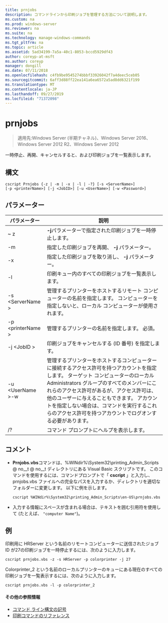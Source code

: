 ```yaml
---
title: prnjobs
description: コマンドラインから印刷ジョブを管理する方法について説明します。
ms.custom: na
ms.prod: windows-server
ms.reviewer: na
ms.suite: na
ms.technology: manage-windows-commands
ms.tgt_pltfrm: na
ms.topic: article
ms.assetid: 5ad34199-7a5a-40c1-8053-bccd5929df43
author: coreyp-at-msft
ms.author: coreyp
manager: dongill
ms.date: 07/11/2018
ms.openlocfilehash: c4fb9be9545274bbbf33926042f7a4deec5ceb05
ms.sourcegitcommit: 6aff3d88ff22ea141a6ea6572a5ad8dd6321f199
ms.translationtype: MT
ms.contentlocale: ja-JP
ms.lasthandoff: 09/27/2019
ms.locfileid: "71372098"
---
```

# <a name="prnjobs"></a>prnjobs

>適用先:Windows Server (半期チャネル)、Windows Server 2016、Windows Server 2012 R2、Windows Server 2012

一時停止、再開、キャンセルすると、および印刷ジョブを一覧表示します。

## <a name="syntax"></a>構文
```
cscript Prnjobs {-z | -m | -x | -l | -?} [-s <ServerName>] 
[-p <printerName>] [-j <JobID>] [-u <UserName>] [-w <Password>]
```

## <a name="parameters"></a>パラメーター

|          パラメーター           |                                                                                                                                                                                        説明                                                                                                                                                                                        |
|------------------------------|-------------------------------------------------------------------------------------------------------------------------------------------------------------------------------------------------------------------------------------------------------------------------------------------------------------------------------------------------------------------------------------------|
|              ~ z              |                                                                                                                                                                 **-j**パラメーターで指定された印刷ジョブを一時停止します。                                                                                                                                                                 |
|              -m              |                                                                                                                                                                指定した印刷ジョブを再開、 **-j** パラメーター。                                                                                                                                                                 |
|              -x              |                                                                                                                                                                指定した印刷ジョブを取り消し、 **-j** パラメーター。                                                                                                                                                                 |
|              -l              |                                                                                                                                                                        印刷キュー内のすべての印刷ジョブを一覧表示します。                                                                                                                                                                         |
|       -s \<ServerName >       |                                                                                                                  管理するプリンターをホストするリモート コンピューターの名前を指定します。 コンピューターを指定しないと、ローカル コンピューターが使用されます。                                                                                                                  |
|      -p \<printerName >       |                                                                                                                                                           管理するプリンターの名前を指定します。 必須。                                                                                                                                                            |
|         -j \<JobID >          |                                                                                                                                                                印刷ジョブをキャンセルする (ID 番号) を指定します。                                                                                                                                                                 |
| -u \<UserName >-w <Password> | 管理するプリンターをホストするコンピューターに接続するアクセス許可を持つアカウントを指定します。 ターゲット コンピューターのローカル Administrators グループのすべてのメンバーにこれらのアクセス許可があるが、アクセス許可は、他のユーザーに与えることもできます。 アカウントを指定しない場合は、コマンドを実行するこれらのアクセス許可を持つアカウントでログオンする必要があります。 |
|              /?              |                                                                                                                                                                           コマンド プロンプトにヘルプを表示します。                                                                                                                                                                            |

## <a name="remarks"></a>コメント
-   **Prnjobs.vbs**コマンドは、%WINdir%\System32\printing_Admin_Scripts @ no__t @ no__t ディレクトリにある Visual Basic スクリプトです。 このコマンドを使用するには、コマンドプロンプトで「 **cscript** 」と入力し、prnjobs.vbs ファイルへの完全なパスを入力するか、ディレクトリを適切なフォルダーに変更します。 以下に例を示します。
    ```
    cscript %WINdir%\System32\printing_Admin_Scripts\en-US\prnjobs.vbs
    ```
-   入力する情報にスペースが含まれる場合は、テキストを囲む引用符を使用して (たとえば、 `"computer Name"`)。

## <a name="BKMK_examples"></a>例
印刷用に HRServer という名前のリモートコンピューターに送信されたジョブ ID が27の印刷ジョブを一時停止するには、次のように入力します。
```
cscript prnjobs.vbs -z -s HRServer -p colorprinter -j 27
```
Colorprinter_2 という名前のローカルプリンターのキューにある現在のすべての印刷ジョブを一覧表示するには、次のように入力します。
```
cscript prnjobs.vbs -l -p colorprinter_2
```

#### <a name="additional-references"></a>その他の参照情報

-   [コマンド ライン構文の記号](command-line-syntax-key.md)
-   [印刷コマンドのリファレンス](print-command-reference.md)
